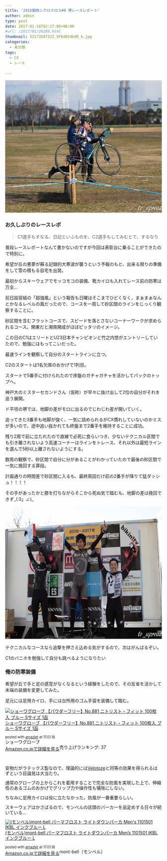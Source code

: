 ```yaml
---
title: '2016関西シクロクロス#9 堺レースレポート'
author: admin
type: post
date: 2017-01-16T02:27:00+00:00
#url: /2017/01/20169.html
thumbnail: 32173597322_976d654bd0_k.jpg
categories:
  - 未分類
tags:
  - CX
  - レース

---
```

<div class="separator" style="clear: both; text-align: center;">
  <img border="0" height="426" src="./32173597322_976d654bd0_k.jpg" width="640" />
</div>



### お久しぶりのレースレポ


> C1選手もすなる、日記といふものを、C2選手もしてみむとて、するなり

普段レースレポートなんて書かないのですが今回は表彰台に乗ることができたので特別に。



希望が丘の悪夢が蘇る記録的大寒波が襲うという予報のもと、出来る限りの準備をして雪の積もる自宅を出発。

最初からスキーウェアでモッコモコの装備、靴カイロも入れてレース前の防寒は万全…

前日設営組の「超強風」という報告も日曜はそこまでひどくなく、まぁまぁなんとかなるレベルの風だったので、コースを一周して砂区間のラインをじっくり観察することに。

砂区間を含むフラットコースで、スピードを落とさないコーナーワークが求められるコース。関東だと湘南開成がほぼピッタリのイメージ。

この日のC1はエリートとU23日本チャンピオンと竹之内悠がエントリーしていたので、勉強にはもってこいだった。

最速ラインを観察して自分のスタートラインに立つ。

C2のスタートは1名欠席のおかげで1列目。

スタートで5番手に付けられたので序盤のガチャガチャを活かしてパックのトップへ。

神戸大のミスターセカンドさん（仮称）が早々に抜け出して2位の自分がそれを追う展開。

ド平坦の堺では、地脚の差がモロに出るのでじわじわ差が開いていく。

追ってきた3番手も地脚が強く、一気に詰められるがCX慣れしていないのかミスが多いので、途中追い抜かれても終盤まで2番手を維持することに成功。

残り2周で前に立たれたので直線で必死に食らいつき、少ないテクニカル区間でも引き離されないよう高速コーナーはラインをトレース、それ以外は最短ラインを選んで5秒以上離されないようにする。

数周の観察で、砂区間で自分に分があることがわかっていたので最後の砂区間で一気に挽回する算段。

計画通りの時間差で砂区間に入るも、最終周回だけ前の2番手が降りて猛ダッシュ！！！！

その手があったかと膝を打ちながらそこから死ぬ気で踏むも、地脚の差は挽回できず\_(:3」∠)\_

<div class="separator" style="clear: both; text-align: center;">
</div>

<div class="separator" style="clear: both; text-align: center;">
  <img border="0" height="426" src="./31512745093_09d23d5e39_k.jpg" width="640" />
</div>

テクニカルなコースなら追撃を押さえ込める気がするので、次はがんばるぞい。

C1のバニホを勉強して自分も跳べるようになりたい

<div class="separator" style="clear: both; text-align: center;">
</div>

### 俺の防寒装備

希望が丘で手と足の感覚がなくなるという経験をしたので、その反省を活かして末端の装備を変更してみた。



足元には足用カイロ、手には台所用のゴム手袋を装備して臨む。

<div class="amazlet-box" style="margin-bottom: 0px;">
  <div class="amazlet-image" style="float: left; margin: 0px 12px 1px 0px;">
    <a href="http://www.amazon.co.jp/exec/obidos/ASIN/B00BES4PV2/gensobunya-22/ref=nosim/" name="amazletlink" target="_blank"><img alt="ショーワグローブ 【パウダーフリー】No.881 ニトリスト・フィット 100枚入 ブルー Sサイズ 1函" src="https://images-fe.ssl-images-amazon.com/images/I/41GSVQ4PwQL._SL160_.jpg" style="border: none;" /></a>
  </div>

  <div class="amazlet-info" style="line-height: 120%; margin-bottom: 10px;">
    <div class="amazlet-name" style="line-height: 120%; margin-bottom: 10px;">
<a href="http://www.amazon.co.jp/exec/obidos/ASIN/B00BES4PV2/gensobunya-22/ref=nosim/" name="amazletlink" target="_blank">ショーワグローブ 【パウダーフリー】No.881 ニトリスト・フィット 100枚入 ブルー Sサイズ 1函</a></p>

<div class="amazlet-powered-date" style="font-size: 80%; line-height: 120%; margin-top: 5px;">
  posted with <a href="http://www.amazlet.com/" target="_blank" title="amazlet">amazlet</a> at 17.01.16
</div>


<div class="amazlet-detail">
ショーワグローブ <br /> 売り上げランキング: 37


<div class="amazlet-sub-info" style="float: left;">
<div class="amazlet-link" style="margin-top: 5px;">
  <a href="http://www.amazon.co.jp/exec/obidos/ASIN/B00BES4PV2/gensobunya-22/ref=nosim/" name="amazletlink" target="_blank">Amazon.co.jpで詳細を見る</a>
</div>

  </div>
</div>
</br>
</br>
</br>
安物だがラテックス製なので、理論的には<a href="http://amzn.to/2iD1DEr" target="_blank">Velotoze</a>と同等の効果を得られるはずという目論見は大当たり。

通常のグローブの上からこれを着用することで完全な防風を実現した上で、伸縮性のあるゴムのおかげでグリップ力や操作性も犠牲にしない。

ちなみに足用カイロは役に立たなかった。防風が一番重要らしい。

スキーウェアはかさばるので、モンベルの店頭のパーカーを品定めする日々が続いている…



<div class="amazlet-box" style="margin-bottom: 0px;">
  <div class="amazlet-image" style="float: left; margin: 0px 12px 1px 0px;">
    <a href="http://www.amazon.co.jp/exec/obidos/ASIN/B013UM1XVE/gensobunya-22/ref=nosim/" name="amazletlink" target="_blank"><img alt="(モンベル)mont-bell パーマフロスト ライトダウンパーカ Men's 1101501 IKBL インクブルー L" src="https://images-fe.ssl-images-amazon.com/images/I/41eeHlqHg7L._SL160_.jpg" style="border: none;" /></a>
  </div>

  <div class="amazlet-info" style="line-height: 120%; margin-bottom: 10px;">
    <div class="amazlet-name" style="line-height: 120%; margin-bottom: 10px;">
<a href="http://www.amazon.co.jp/exec/obidos/ASIN/B013UM1XVE/gensobunya-22/ref=nosim/" name="amazletlink" target="_blank">(モンベル)mont-bell パーマフロスト ライトダウンパーカ Men&#8217;s 1101501 IKBL インクブルー L</a></p>

<div class="amazlet-powered-date" style="font-size: 80%; line-height: 120%; margin-top: 5px;">
  posted with <a href="http://www.amazlet.com/" target="_blank" title="amazlet">amazlet</a> at 17.01.16
</div>


<div class="amazlet-detail">
mont-bell（モンベル）


<div class="amazlet-sub-info" style="float: left;">
<div class="amazlet-link" style="margin-top: 5px;">
  <a href="http://www.amazon.co.jp/exec/obidos/ASIN/B013UM1XVE/gensobunya-22/ref=nosim/" name="amazletlink" target="_blank">Amazon.co.jpで詳細を見る</a>
</div>

  </div>

  <div class="amazlet-footer" style="clear: left;">
  </div>
</div>